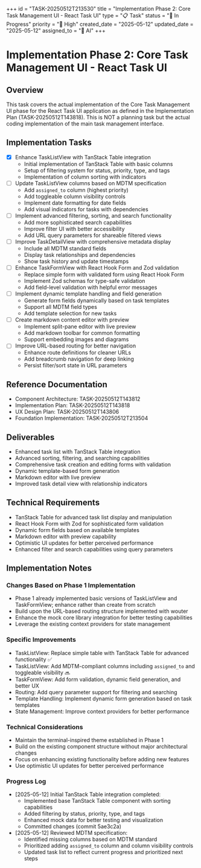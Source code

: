 +++
id = "TASK-20250512T213530"
title = "Implementation Phase 2: Core Task Management UI - React Task UI"
type = "📋 Task"
status = "🔵 In Progress"
priority = "🔼 High"
created_date = "2025-05-12"
updated_date = "2025-05-12"
assigned_to = "🤖 AI"
+++

# Implementation Phase 2: Core Task Management UI - React Task UI

## Overview
This task covers the actual implementation of the Core Task Management UI phase for the React Task UI application as defined in the Implementation Plan (TASK-20250512T143818). This is NOT a planning task but the actual coding implementation of the main task management interface.

## Implementation Tasks
- [x] Enhance TaskListView with TanStack Table integration
  - Initial implementation of TanStack Table with basic columns
  - Setup of filtering system for status, priority, type, and tags
  - Implementation of column sorting with indicators
- [ ] Update TaskListView columns based on MDTM specification
  - Add `assigned_to` column (highest priority)
  - Add toggleable column visibility controls
  - Implement date formatting for date fields
  - Add visual indicators for tasks with dependencies
- [ ] Implement advanced filtering, sorting, and search functionality
  - Add more sophisticated search capabilities
  - Improve filter UI with better accessibility
  - Add URL query parameters for shareable filtered views
- [ ] Improve TaskDetailView with comprehensive metadata display
  - Include all MDTM standard fields
  - Display task relationships and dependencies
  - Show task history and update timestamps
- [ ] Enhance TaskFormView with React Hook Form and Zod validation
  - Replace simple form with validated form using React Hook Form
  - Implement Zod schemas for type-safe validation
  - Add field-level validation with helpful error messages
- [ ] Implement dynamic template handling and field generation
  - Generate form fields dynamically based on task templates
  - Support all MDTM field types
  - Add template selection for new tasks
- [ ] Create markdown content editor with preview
  - Implement split-pane editor with live preview
  - Add markdown toolbar for common formatting
  - Support embedding images and diagrams
- [ ] Improve URL-based routing for better navigation
  - Enhance route definitions for cleaner URLs
  - Add breadcrumb navigation for deep linking
  - Persist filter/sort state in URL parameters

## Reference Documentation
- Component Architecture: TASK-20250512T143812
- Implementation Plan: TASK-20250512T143818
- UX Design Plan: TASK-20250512T143806
- Foundation Implementation: TASK-20250512T213504

## Deliverables
- Enhanced task list with TanStack Table integration
- Advanced sorting, filtering, and searching capabilities
- Comprehensive task creation and editing forms with validation
- Dynamic template-based form generation
- Markdown editor with live preview
- Improved task detail view with relationship indicators

## Technical Requirements
- TanStack Table for advanced task list display and manipulation
- React Hook Form with Zod for sophisticated form validation
- Dynamic form fields based on available templates
- Markdown editor with preview capability
- Optimistic UI updates for better perceived performance
- Enhanced filter and search capabilities using query parameters

## Implementation Notes

### Changes Based on Phase 1 Implementation
- Phase 1 already implemented basic versions of TaskListView and TaskFormView; enhance rather than create from scratch
- Build upon the URL-based routing structure implemented with wouter
- Enhance the mock core library integration for better testing capabilities
- Leverage the existing context providers for state management

### Specific Improvements
- TaskListView: Replace simple table with TanStack Table for advanced functionality ✅
- TaskListView: Add MDTM-compliant columns including `assigned_to` and toggleable visibility 🔜
- TaskFormView: Add form validation, dynamic field generation, and better UX
- Routing: Add query parameter support for filtering and searching
- Template Handling: Implement dynamic form generation based on task templates
- State Management: Improve context providers for better performance

### Technical Considerations
- Maintain the terminal-inspired theme established in Phase 1
- Build on the existing component structure without major architectural changes
- Focus on enhancing existing functionality before adding new features
- Use optimistic UI updates for better perceived performance

### Progress Log
- [2025-05-12] Initial TanStack Table integration completed:
  - Implemented base TanStack Table component with sorting capabilities
  - Added filtering by status, priority, type, and tags
  - Enhanced mock data for better testing and visualization
  - Committed changes (commit 5ae3c2a)
- [2025-05-12] Reviewed MDTM specification:
  - Identified missing columns based on MDTM standard
  - Prioritized adding `assigned_to` column and column visibility controls
  - Updated task list to reflect current progress and prioritized next steps
